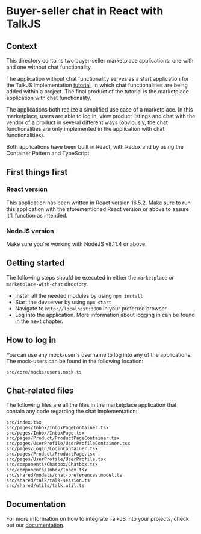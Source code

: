 # Buyer-seller chat in React with TalkJS

## Context
This directory contains two buyer-seller marketplace applications: one with and one without chat functionality.

The application without chat functionality serves as a start application for the TalkJS implementation [tutorial](https://talkjs.com/tutorials/article/integrate-buyer-seller-chat-into-a-marketplace-with-react/), in which chat functionalities are being added within a project. The final product of the tutorial is the marketplace application with chat functionality. 

The applications both realize a simplified use case of a marketplace. In this marketplace, users are able to log in, view product listings and chat with the vendor of a product in several different ways (obviously, the chat functionalities are only implemented in the application with chat functionalities).

Both applications have been built in React, with Redux and by using the Container Pattern and TypeScript.

## First things first

### React version
This application has been written in React version 16.5.2.
Make sure to run this application with the aforementioned React version or above to assure it'll function as intended.

### NodeJS version
Make sure you're working with NodeJS v8.11.4 or above.

## Getting started
The following steps should be executed in either the ```marketplace``` or ```marketplace-with-chat``` directory.

- Install all the needed modules by using ```npm install```
- Start the devserver by using ```npm start```
- Navigate to ```http://localhost:3000``` in your preferred browser.
- Log into the application. More information about logging in can be found in the next chapter.

## How to log in
You can use any mock-user's username to log into any of the applications. The mock-users can be found in the following location:
```
src/core/mocks/users.mock.ts
```

## Chat-related files
The following files are all the files in the marketplace application that contain any code regarding the chat implementation:
```
src/index.tsx
src/pages/Inbox/InboxPageContainer.tsx
src/pages/Inbox/InboxPage.tsx
src/pages/Product/ProductPageContainer.tsx
src/pages/UserProfile/UserProfileContainer.tsx
src/pages/Login/LoginContainer.tsx
src/pages/Product/ProductPage.tsx
src/pages/UserProfile/UserProfile.tsx
src/components/Chatbox/Chatbox.tsx
src/components/Inbox/Inbox.tsx
src/shared/models/chat-preferences.model.ts
src/shared/talk/talk-session.ts
src/shared/utils/talk.util.ts
```

## Documentation
For more information on how to integrate TalkJS into your projects, check out our [documentation](https://talkjs.com/docs/?ref=gh-example-readme).
